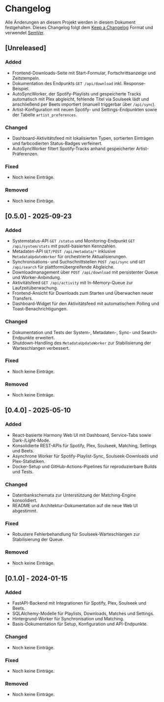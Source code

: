 # Changelog

Alle Änderungen an diesem Projekt werden in diesem Dokument festgehalten. Dieses Changelog folgt dem [Keep a Changelog](https://keepachangelog.com/de/1.1.0/) Format und verwendet [SemVer](https://semver.org/lang/de/).

## [Unreleased]
### Added
- Frontend-Downloads-Seite mit Start-Formular, Fortschrittsanzeige und Zeitstempeln.
- Dokumentation des Endpunkts `GET /api/download` inkl. Response-Beispiel.
- AutoSyncWorker, der Spotify-Playlists und gespeicherte Tracks automatisch mit Plex abgleicht, fehlende Titel via Soulseek lädt und anschließend per Beets importiert (manuell triggerbar über `/api/sync`).
- Artist-Konfiguration mit neuen Spotify- und Settings-Endpunkten sowie der Tabelle `artist_preferences`.

### Changed
- Dashboard-Aktivitätsfeed mit lokalisierten Typen, sortierten Einträgen und farbcodierten Status-Badges verfeinert.
- AutoSyncWorker filtert Spotify-Tracks anhand gespeicherter Artist-Präferenzen.

### Fixed
- Noch keine Einträge.

### Removed
- Noch keine Einträge.

## [0.5.0] - 2025-09-23
### Added
- Systemstatus-API `GET /status` und Monitoring-Endpunkt `GET /api/system/stats` mit psutil-basierten Kennzahlen.
- Metadaten-API `GET/POST /api/metadata/*` inklusive `MetadataUpdateWorker` für orchestrierte Aktualisierungen.
- Synchronisations- und Suchschnittstellen `POST /api/sync` und `GET /api/search` für plattformübergreifende Abgleiche.
- Downloadmanagement über `POST /api/download` mit persistenter Queue und Worker-Anbindung.
- Aktivitätsfeed `GET /api/activity` mit In-Memory-Queue zur Laufzeitüberwachung.
- Frontend-Ansicht für Downloads zum Starten und Überwachen neuer Transfers.
- Dashboard-Widget für den Aktivitätsfeed mit automatischem Polling und Toast-Benachrichtigungen.

### Changed
- Dokumentation und Tests der System-, Metadaten-, Sync- und Search-Endpunkte erweitert.
- Shutdown-Handling des `MetadataUpdateWorker` zur Stabilisierung der Warteschlangen verbessert.

### Fixed
- Noch keine Einträge.

### Removed
- Noch keine Einträge.

## [0.4.0] - 2025-05-10
### Added
- React-basierte Harmony Web UI mit Dashboard, Service-Tabs sowie Dark-/Light-Mode.
- Konsolidierte REST-APIs für Spotify, Plex, Soulseek, Matching, Settings und Beets.
- Asynchrone Worker für Spotify-Playlist-Sync, Soulseek-Downloads und Plex-Statistiken.
- Docker-Setup und GitHub-Actions-Pipelines für reproduzierbare Builds und Tests.

### Changed
- Datenbankschemata zur Unterstützung der Matching-Engine konsolidiert.
- README und Architektur-Dokumentation auf die neue Web UI abgestimmt.

### Fixed
- Robustere Fehlerbehandlung für Soulseek-Warteschlangen zur Stabilisierung der Queue.

### Removed
- Noch keine Einträge.

## [0.1.0] - 2024-01-15
### Added
- FastAPI-Backend mit Integrationen für Spotify, Plex, Soulseek und Beets.
- SQLAlchemy-Modelle für Playlists, Downloads, Matches und Settings.
- Hintergrund-Worker für Synchronisation und Matching.
- Basis-Dokumentation für Setup, Konfiguration und API-Endpunkte.

### Changed
- Noch keine Einträge.

### Fixed
- Noch keine Einträge.

### Removed
- Noch keine Einträge.

